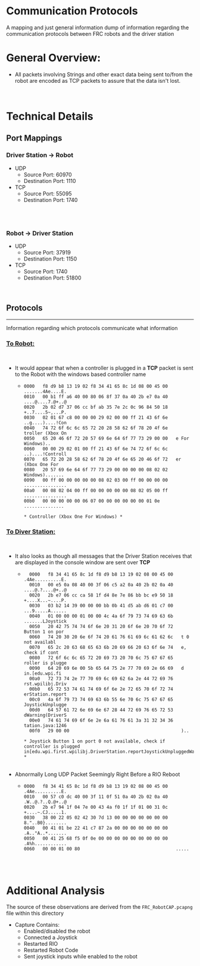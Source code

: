 # Communication Protocols
A mapping and just general information dump of information regarding the communication protocols between FRC robots and the driver station
<br>

# General Overview:
- All packets involving Strings and other exact data being sent to/from the robot are encoded as TCP packets to assure that the data isn't lost.

<br>

# Technical Details

## Port Mappings

### <b>Driver Station -> Robot</b>
- UDP
    - Source Port: 60970
    - Destination Port: 1110
- TCP
    - Source Port: 55095
    - Destination Port: 1740
<br>
<br>

### <b>Robot -> Driver Station</b>
- UDP
    - Source Port: 37919
    - Destination Port: 1150
- TCP
    - Source Port:  1740
    - Destination Port: 51800
<br>

## Protocols
---
Information regarding which protocols communicate what information
<br>

### <u>To Robot:</u>
<br>

- It would appear that when a controller is plugged in a **TCP** packet is sent to the Robot with the windows based controller name
  - ```
    0000   f8 d9 b8 13 19 02 f8 34 41 65 8c 1d 08 00 45 00   .......4Ae....E.
    0010   00 b1 ff a6 40 00 80 06 8f 37 0a 40 2b e7 0a 40   ....@....7.@+..@
    0020   2b 02 d7 37 06 cc bf ab 35 7e 2c 0c 96 84 50 18   +..7....5~,...P.
    0030   02 01 67 c8 00 00 00 29 02 00 00 ff 21 43 6f 6e   ..g....)....!Con
    0040   74 72 6f 6c 6c 65 72 20 28 58 62 6f 78 20 4f 6e   troller (Xbox On
    0050   65 20 46 6f 72 20 57 69 6e 64 6f 77 73 29 00 00   e For Windows)..
    0060   00 00 29 02 01 00 ff 21 43 6f 6e 74 72 6f 6c 6c   ..)....!Controll
    0070   65 72 20 28 58 62 6f 78 20 4f 6e 65 20 46 6f 72   er (Xbox One For
    0080   20 57 69 6e 64 6f 77 73 29 00 00 00 00 08 02 02    Windows).......
    0090   00 ff 00 00 00 00 00 08 02 03 00 ff 00 00 00 00   ................
    00a0   00 08 02 04 00 ff 00 00 00 00 00 08 02 05 00 ff   ................
    00b0   00 00 00 00 00 06 07 00 00 00 00 00 00 01 0e      ...............

    * Controller (Xbox One For Windows) *
    ```
### <u>To Diver Station:</u>
<br>

- It also looks as though all messages that the Driver Station receives that are displayed in the console window are sent over **TCP**
    - ```
        0000   f8 34 41 65 8c 1d f8 d9 b8 13 19 02 08 00 45 00   .4Ae..........E.
        0010   00 e5 0a 08 40 00 3f 06 c5 a2 0a 40 2b 02 0a 40   ....@.?....@+..@
        0020   2b e7 06 cc ca 58 1f d4 8e 7e 86 bb bc e9 50 18   +....X...~....P.
        0030   03 b2 14 39 00 00 00 bb 0b 41 d5 ab d6 01 c7 00   ...9.....A......
        0040   01 00 00 00 01 00 00 4c 4a 6f 79 73 74 69 63 6b   .......LJoystick
        0050   20 42 75 74 74 6f 6e 20 31 20 6f 6e 20 70 6f 72    Button 1 on por
        0060   74 20 30 20 6e 6f 74 20 61 76 61 69 6c 61 62 6c   t 0 not availabl
        0070   65 2c 20 63 68 65 63 6b 20 69 66 20 63 6f 6e 74   e, check if cont
        0080   72 6f 6c 6c 65 72 20 69 73 20 70 6c 75 67 67 65   roller is plugge
        0090   64 20 69 6e 00 5b 65 64 75 2e 77 70 69 2e 66 69   d in.[edu.wpi.fi
        00a0   72 73 74 2e 77 70 69 6c 69 62 6a 2e 44 72 69 76   rst.wpilibj.Driv
        00b0   65 72 53 74 61 74 69 6f 6e 2e 72 65 70 6f 72 74   erStation.report
        00c0   4a 6f 79 73 74 69 63 6b 55 6e 70 6c 75 67 67 65   JoystickUnplugge
        00d0   64 57 61 72 6e 69 6e 67 28 44 72 69 76 65 72 53   dWarning(DriverS
        00e0   74 61 74 69 6f 6e 2e 6a 61 76 61 3a 31 32 34 36   tation.java:1246
        00f0   29 00 00                                          )..

      * Joystick Button 1 on port 0 not available, check if controller is plugged in[edu.wpi.first.wpilibj.DriverStation.reportJoystickUnpluggedWarning(DriverStation.java:1246) *
      ```
      <br>
- Abnormally Long UDP Packet Seemingly Right Before a RIO Reboot
  - ```
    0000   f8 34 41 65 8c 1d f8 d9 b8 13 19 02 08 00 45 00   .4Ae..........E.
    0010   00 57 c0 dc 40 00 3f 11 0f 51 0a 40 2b 02 0a 40   .W..@.?..Q.@+..@
    0020   2b e7 94 1f 04 7e 00 43 4a f0 1f 1f 01 00 31 0c   +....~.CJ.....1.
    0030   38 00 22 05 02 42 30 7d 13 00 00 00 00 00 00 00   8."..B0}........
    0040   00 41 01 be 22 41 c7 87 2a 00 00 00 00 00 00 00   .A.."A..*.......
    0050   00 41 25 68 f5 0f 0e 00 00 00 00 00 00 00 00 00   .A%h............
    0060   00 00 01 00 80                                    .....
    ```
<br>
<br>

# Additional Analysis 
The source of these observations are derived from the `FRC_RobotCAP.pcapng` file within this directory
- Capture Contains:
  - Enabled/disabled the robot
  - Connected a Joystick
  - Restarted RIO
  - Restarted Robot Code
  - Sent joystick inputs while enabled to the robot
